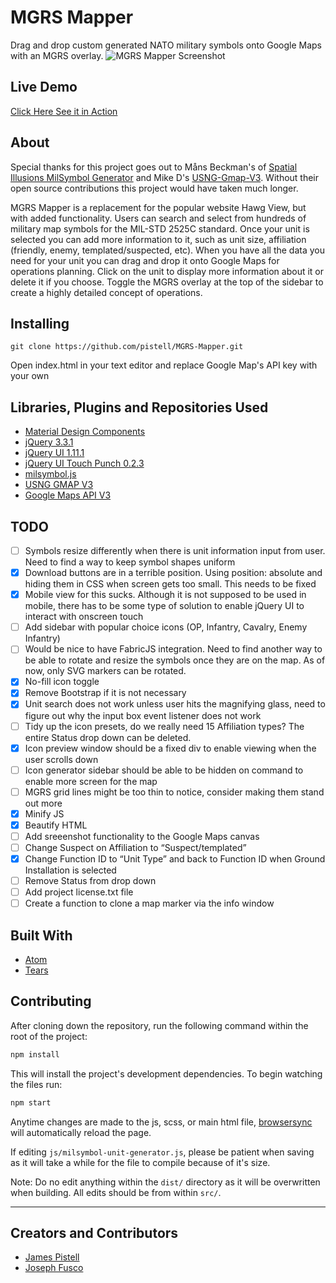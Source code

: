 # MGRS Mapper

Drag and drop custom generated NATO military symbols onto Google Maps with an MGRS overlay.
![MGRS Mapper Screenshot](http://i.imgur.com/lozzh2W.jpg "MGRS Mapper Screenshot")

## Live Demo

[Click Here See it in Action](http://mgrs-mapper.com/)

## About

Special thanks for this project goes out to Måns Beckman's of [Spatial Illusions MilSymbol Generator](https://github.com/spatialillusions/milsymbol-generator) and Mike D's [USNG-Gmap-V3](https://github.com/mmdolbow/usng-gmap-v3). Without their open source contributions this project would have taken much longer.

MGRS Mapper is a replacement for the popular website Hawg View, but with added functionality. Users can search and select from hundreds of military map symbols for the MIL-STD 2525C standard. Once your unit is selected you can add more information to it, such as unit size, affiliation (friendly, enemy, templated/suspected, etc). When you have all the data you need for your unit you can drag and drop it onto Google Maps for operations planning. Click on the unit to display more information about it or delete it if you choose. Toggle the MGRS overlay at the top of the sidebar to create a highly detailed concept of operations.

## Installing

```
git clone https://github.com/pistell/MGRS-Mapper.git
```

Open index.html in your text editor and replace Google Map's API key with your own


## Libraries, Plugins and Repositories Used

+ [Material Design Components](https://material.io)
+ [jQuery 3.3.1](http://jquery.com)
+ [jQuery UI 1.11.1](http://jqueryui.com/)
+ [jQuery UI Touch Punch 0.2.3](http://touchpunch.furf.com/)
+ [milsymbol.js](https://github.com/spatialillusions/milsymbol)
+ [USNG GMAP V3](https://github.com/mmdolbow/usng-gmap-v3)
+ [Google Maps API V3](https://cloud.google.com/maps-platform/)

## TODO

- [ ] Symbols resize differently when there is unit information input from user. Need to find a way to keep symbol shapes uniform
- [x] Download buttons are in a terrible position. Using position: absolute and hiding them in CSS when screen gets too small. This needs to be fixed
- [x] Mobile view for this sucks. Although it is not supposed to be used in mobile, there has to be some type of solution to enable jQuery UI to interact with onscreen touch
- [ ] Add sidebar with popular choice icons (OP, Infantry, Cavalry, Enemy Infantry)
- [ ] Would be nice to have FabricJS integration. Need to find another way to be able to rotate and resize the symbols once they are on the map. As of now, only SVG markers can be rotated.
- [x] No-fill icon toggle
- [x] Remove Bootstrap if it is not necessary
- [x] Unit search does not work unless user hits the magnifying glass, need to figure out why the input box event listener does not work
- [ ] Tidy up the icon presets, do we really need 15 Affiliation types? The entire Status drop down can be deleted.
- [x] Icon preview window should be a fixed div to enable viewing when the user scrolls down
- [ ] Icon generator sidebar should be able to be hidden on command to enable more screen for the map
- [ ] MGRS grid lines might be too thin to notice, consider making them stand out more
- [x] Minify JS
- [x] Beautify HTML
- [ ] Add sreeenshot functionality to the Google Maps canvas
- [ ] Change Suspect on Affiliation to “Suspect/templated”
- [x] Change Function ID to “Unit Type” and back to Function ID when Ground Installation is selected
- [ ] Remove Status from drop down
- [ ] Add project license.txt file
- [ ] Create a function to clone a map marker via the info window

## Built With

* [Atom](https://atom.io/)
* [Tears](http://i.imgur.com/pM1bLLX.jpg)

## Contributing

After cloning down the repository, run the following command within the root of the project:
```sh
npm install
```

This will install the project's development dependencies. To begin watching the files run:

```sh
npm start
```

Anytime changes are made to the js, scss, or main html file, [browsersync](https://browsersync.io/) will automatically reload the page.

If editing `js/milsymbol-unit-generator.js`, please be patient when saving as it will take a while for the file to compile because of it's size.

Note: Do no edit anything within the `dist/` directory as it will be overwritten when building. All edits should be from within `src/`.

---
## Creators and Contributors

+ [James Pistell](http://jamespistell.com)
+ [Joseph Fusco](https://josephfus.co)
